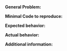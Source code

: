 <!--
Thank you for raising your concerns, we appreciate your feedback and contributions to this repository.

Before you continue, consider the following:

These "Issues" are meant only for technical problems, bugs, and proposals related to the library.

If your issue is a bug, please follow the format below:
-->

**General Problem:**

**Minimal Code to reproduce:**

**Expected behavior:**

**Actual behavior:**

**Additional information:**
